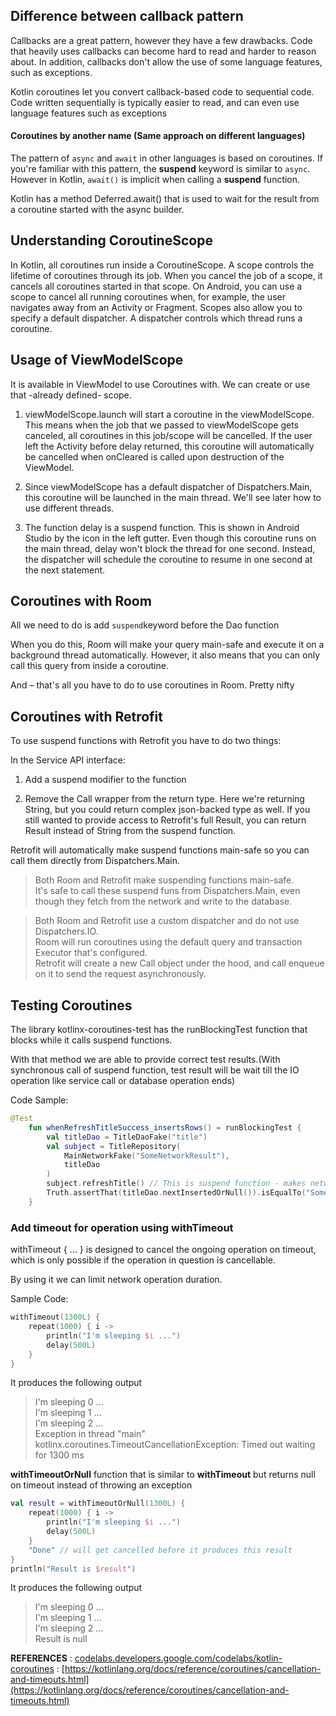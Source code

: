 ## Difference between callback pattern

Callbacks are a great pattern, however they have a few drawbacks. Code that heavily uses callbacks can become hard to read and harder to reason about. In addition, callbacks don't allow the use of some language features, such as exceptions.

Kotlin coroutines let you convert callback-based code to sequential code. Code written sequentially is typically easier to read, and can even use language features such as exceptions

#### Coroutines by another name (Same approach on different languages)

The pattern of `async` and `await` in other languages is based on coroutines. If you're familiar with this pattern, the **suspend** keyword is similar to `async`. However in Kotlin, `await()` is implicit when calling a **suspend** function.

Kotlin has a method Deferred.await() that is used to wait for the result from a coroutine started with the async builder.

## Understanding CoroutineScope

In Kotlin, all coroutines run inside a CoroutineScope. A scope controls the lifetime of coroutines through its job. When you cancel the job of a scope, it cancels all coroutines started in that scope. On Android, you can use a scope to cancel all running coroutines when, for example, the user navigates away from an Activity or Fragment. Scopes also allow you to specify a default dispatcher. A dispatcher controls which thread runs a coroutine.

## Usage of ViewModelScope

It is available in ViewModel to use Coroutines with. We can create or use that -already defined- scope.

1. viewModelScope.launch will start a coroutine in the viewModelScope. This means when the job that we passed to viewModelScope gets canceled, all coroutines in this job/scope will be cancelled. If the user left the Activity before delay returned, this coroutine will automatically be cancelled when onCleared is called upon destruction of the ViewModel.

2. Since viewModelScope has a default dispatcher of Dispatchers.Main, this coroutine will be launched in the main thread. We'll see later how to use different threads.

3. The function delay is a suspend function. This is shown in Android Studio by the  icon in the left gutter. Even though this coroutine runs on the main thread, delay won't block the thread for one second. Instead, the dispatcher will schedule the coroutine to resume in one second at the next statement.

## Coroutines with Room

All we need to do is add `suspend`keyword before the Dao function

When you do this, Room will make your query main-safe and execute it on a background thread automatically. However, it also means that you can only call this query from inside a coroutine.

And – that's all you have to do to use coroutines in Room. Pretty nifty

## Coroutines with Retrofit

To use suspend functions with Retrofit you have to do two things:

In the Service API interface:

1. Add a suspend modifier to the function

2. Remove the Call wrapper from the return type. Here we're returning String, but you could return complex json-backed type as well. If you still wanted to provide access to Retrofit's full Result, you can return Result<String> instead of String from the suspend function.

Retrofit will automatically make suspend functions main-safe so you can call them directly from Dispatchers.Main.

> Both Room and Retrofit make suspending functions main-safe.<br> It's safe to call these suspend funs from Dispatchers.Main, even though they fetch from the network and write to the database.

> Both Room and Retrofit use a custom dispatcher and do not use Dispatchers.IO.<br> Room will run coroutines using the default query and transaction Executor that's configured.<br> Retrofit will create a new Call object under the hood, and call enqueue on it to send the request asynchronously.

## Testing Coroutines

The library kotlinx-coroutines-test has the runBlockingTest function that blocks while it calls suspend functions.

With that method we are able to provide correct test results.(With synchronous call of suspend function, test result will be wait till the IO operation like service call or database operation ends) 

Code Sample: 

```kotlin
@Test
    fun whenRefreshTitleSuccess_insertsRows() = runBlockingTest {
        val titleDao = TitleDaoFake("title")
        val subject = TitleRepository(
            MainNetworkFake("SomeNetworkResult"),
            titleDao
        )
        subject.refreshTitle() // This is suspend function - makes network request and write data to db
        Truth.assertThat(titleDao.nextInsertedOrNull()).isEqualTo("SomeNetworkResult")
    }
```

### Add timeout for operation using **withTimeout**

withTimeout { ... } is designed to cancel the ongoing operation on timeout, which is only possible if the operation in question is cancellable.

By using it we can limit network operation duration.

Sample Code:

```kotlin
withTimeout(1300L) {
    repeat(1000) { i ->
        println("I'm sleeping $i ...")
        delay(500L)
    }
}
```

It produces the following output

> I'm sleeping 0 ...<br>I'm sleeping 1 ...<br>I'm sleeping 2 ...<br>Exception in thread "main" kotlinx.coroutines.TimeoutCancellationException: Timed out waiting for 1300 ms

**withTimeoutOrNull** function that is similar to **withTimeout** but returns null on timeout instead of throwing an exception

```kotlin
val result = withTimeoutOrNull(1300L) {
    repeat(1000) { i ->
        println("I'm sleeping $i ...")
        delay(500L)
    }
    "Done" // will get cancelled before it produces this result
}
println("Result is $result")
```

It produces the following output

> I'm sleeping 0 ...<br>I'm sleeping 1 ...<br>I'm sleeping 2 ...<br>Result is null

**REFERENCES**
: [codelabs.developers.google.com/codelabs/kotlin-coroutines](codelabs.developers.google.com/codelabs/kotlin-coroutines)
: [https://kotlinlang.org/docs/reference/coroutines/cancellation-and-timeouts.html](https://kotlinlang.org/docs/reference/coroutines/cancellation-and-timeouts.html)
